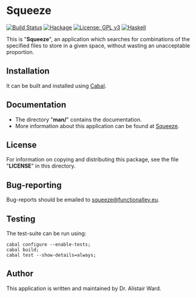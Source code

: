# **Squeeze**

[![Build Status](https://travis-ci.org/functionalley/Squeeze.svg?branch=master)](https://travis-ci.org/functionalley/Squeeze)
[![Hackage](https://img.shields.io/hackage/v/squeeze.svg)](https://hackage.haskell.org/package/squeeze)
[![License: GPL v3](https://img.shields.io/badge/License-GPL%20v3-blue.svg)](https://www.gnu.org/licenses/gpl-3.0)
[![Haskell](https://b.repl.ca/v1/language-haskell-yellow.png)](https://haskell.org)

This is "**Squeeze**", an application which searches for combinations of the specified files to store in a given space,
without wasting an unacceptable proportion.

## Installation

It can be built and installed using [Cabal](https://www.haskell.org/cabal/users-guide/installing-packages.html).

## Documentation
* The directory "**man/**" contains the documentation.
* More information about this application can be found at [Squeeze](https://functionalley.eu/Squeeze/squeeze.html).

## License

For information on copying and distributing this package, see the file "**LICENSE**" in this directory.

## Bug-reporting

Bug-reports should be emailed to <squeeze@functionalley.eu>.

## Testing

The test-suite can be run using:

    cabal configure --enable-tests;
    cabal build;
    cabal test --show-details=always;

## Author

This application is written and maintained by Dr. Alistair Ward.


